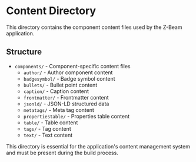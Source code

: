 # Content Directory

This directory contains the component content files used by the Z-Beam application.

## Structure

- `components/` - Component-specific content files
  - `author/` - Author component content
  - `badgesymbol/` - Badge symbol content
  - `bullets/` - Bullet point content
  - `caption/` - Caption content
  - `frontmatter/` - Frontmatter content
  - `jsonld/` - JSON-LD structured data
  - `metatags/` - Meta tag content
  - `propertiestable/` - Properties table content
  - `table/` - Table content
  - `tags/` - Tag content
  - `text/` - Text content

This directory is essential for the application's content management system and must be present during the build process.
